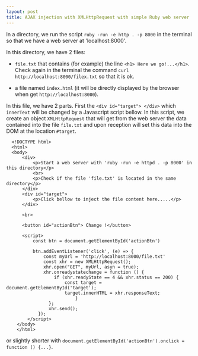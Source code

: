```yaml
---
layout: post
title: AJAX injection with XMLHttpRequest with simple Ruby web server
---
```



In a directory, we run the script `ruby -run -e http . -p 8000` in the terminal so that we have a web server at 'localhost:8000'.

In this directory, we have 2 files:

- `file.txt` that contains (for example) the line `<h1> Here we go!...</h1>`. Check again in the terminal the command `curl http://localhost:8000/filex.txt` so that it is ok.

- a file named `index.html` (it will be directly displayed by the browser when get `http://localhost:8000`).

In this file, we have 2 parts. First the `<div id="target"> </div>` which `innerText` will be changed by a Javascript script bellow. In this script, we create an object `XMLHttpRequest` that will get from the web server the data contained into the file `file.txt`  and upon reception will set this data into the DOM at the location `#target`.


      <!DOCTYPE html>
      <html>
      <body>
          <div>
              <p>Start a web server with 'ruby -run -e httpd . -p 8000' in this directory</p>
              <br>
              <p>Check if the file 'file.txt' is located in the same directory</p>
          </div>
          <div id="target"> 
              <p>Click bellow to inject the file content here.....</p>
          </div>

          <br>

          <button id="actionBtn"> Change !</button>

          <script>
              const btn = document.getElementById('actionBtn')

              btn.addEventListener('click', (e) => {
                  const myUrl = 'http://localhost:8000/file.txt'
                  const xhr = new XMLHttpRequest();
                  xhr.open("GET", myUrl, asyn = true);
                  xhr.onreadystatechange = function () {
                      if (xhr.readyState == 4 && xhr.status == 200) {
                          const target = document.getElementById('target');
                          target.innerHTML = xhr.responseText;
                              }
                    };
                    xhr.send();  
                });
            </script>
        </body>
        </html>

or slightly shorter with `document.getElementById('actionBtn').onclick = function () {...}`.
